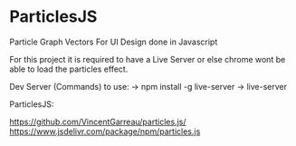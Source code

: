 # ParticlesJS
Particle Graph Vectors For UI Design done in Javascript

For this project it is required to have a Live Server or else chrome wont be able to load the particles effect.

Dev Server (Commands) to use: 
-> npm install -g live-server
-> live-server

ParticlesJS:

https://github.com/VincentGarreau/particles.js/
https://www.jsdelivr.com/package/npm/particles.js


